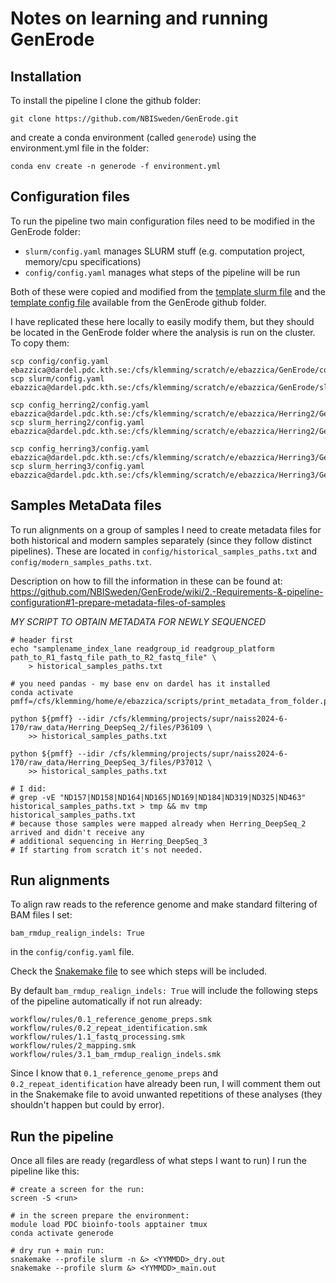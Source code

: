 # Notes on learning and running GenErode

## Installation

To install the pipeline I clone the github folder:
```
git clone https://github.com/NBISweden/GenErode.git
```
and create a conda environment (called `generode`) using the environment.yml file in the folder:
```
conda env create -n generode -f environment.yml
```

## Configuration files

To run the pipeline two main configuration files need to be modified in the GenErode folder:
- `slurm/config.yaml` manages SLURM stuff (e.g. computation project, memory/cpu specifications)
- `config/config.yaml` manages what steps of the pipeline will be run

Both of these were copied and modified from the [template slurm file](https://github.com/NBISweden/GenErode/blob/main/config/slurm/profile/config_plugin_dardel.yaml) and the [template config file](https://github.com/NBISweden/GenErode/blob/main/config/config.yaml) available from the GenErode github folder.

I have replicated these here locally to easily modify them, but they should be located in the GenErode folder where the analysis is run on the cluster. To copy them:
```
scp config/config.yaml ebazzica@dardel.pdc.kth.se:/cfs/klemming/scratch/e/ebazzica/GenErode/config/config.yaml
scp slurm/config.yaml ebazzica@dardel.pdc.kth.se:/cfs/klemming/scratch/e/ebazzica/GenErode/slurm/config.yaml

scp config_herring2/config.yaml ebazzica@dardel.pdc.kth.se:/cfs/klemming/scratch/e/ebazzica/Herring2/GenErode/config/config.yaml
scp slurm_herring2/config.yaml ebazzica@dardel.pdc.kth.se:/cfs/klemming/scratch/e/ebazzica/Herring2/GenErode/slurm/config.yaml

scp config_herring3/config.yaml ebazzica@dardel.pdc.kth.se:/cfs/klemming/scratch/e/ebazzica/Herring3/GenErode/config/config.yaml
scp slurm_herring3/config.yaml ebazzica@dardel.pdc.kth.se:/cfs/klemming/scratch/e/ebazzica/Herring3/GenErode/slurm/config.yaml
```

## Samples MetaData files

To run alignments on a group of samples I need to create metadata files for both historical and modern samples separately (since they follow distinct pipelines). These are located in `config/historical_samples_paths.txt` and `config/modern_samples_paths.txt`.

Description on how to fill the information in these can be found at:
https://github.com/NBISweden/GenErode/wiki/2.-Requirements-&-pipeline-configuration#1-prepare-metadata-files-of-samples

*MY SCRIPT TO OBTAIN METADATA FOR NEWLY SEQUENCED*
```
# header first
echo "samplename_index_lane readgroup_id readgroup_platform path_to_R1_fastq_file path_to_R2_fastq_file" \
    > historical_samples_paths.txt

# you need pandas - my base env on dardel has it installed
conda activate
pmff=/cfs/klemming/home/e/ebazzica/scripts/print_metadata_from_folder.py

python ${pmff} --idir /cfs/klemming/projects/supr/naiss2024-6-170/raw_data/Herring_DeepSeq_2/files/P36109 \
    >> historical_samples_paths.txt

python ${pmff} --idir /cfs/klemming/projects/supr/naiss2024-6-170/raw_data/Herring_DeepSeq_3/files/P37012 \
    >> historical_samples_paths.txt

# I did:
# grep -vE "ND157|ND158|ND164|ND165|ND169|ND184|ND319|ND325|ND463" historical_samples_paths.txt > tmp && mv tmp historical_samples_paths.txt
# because those samples were mapped already when Herring_DeepSeq_2 arrived and didn't receive any
# additional sequencing in Herring_DeepSeq_3
# If starting from scratch it's not needed.
```

## Run alignments

To align raw reads to the reference genome and make standard filtering of BAM files I set:
```
bam_rmdup_realign_indels: True
```
in the `config/config.yaml` file.

Check the [Snakemake file](https://github.com/NBISweden/GenErode/blob/main/Snakefile) to see which steps will be included.

By default `bam_rmdup_realign_indels: True` will include the following steps of the pipeline automatically if not run already:
```
workflow/rules/0.1_reference_genome_preps.smk
workflow/rules/0.2_repeat_identification.smk
workflow/rules/1.1_fastq_processing.smk
workflow/rules/2_mapping.smk
workflow/rules/3.1_bam_rmdup_realign_indels.smk
```

Since I know that `0.1_reference_genome_preps` and `0.2_repeat_identification` have already been run, I will comment them out in the Snakemake file to avoid unwanted repetitions of these analyses (they shouldn't happen but could by error).

## Run the pipeline

Once all files are ready (regardless of what steps I want to run) I run the pipeline like this:
```
# create a screen for the run:
screen -S <run>

# in the screen prepare the environment:
module load PDC bioinfo-tools apptainer tmux
conda activate generode

# dry run + main run:
snakemake --profile slurm -n &> <YYMMDD>_dry.out
snakemake --profile slurm &> <YYMMDD>_main.out
```